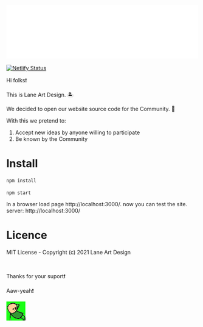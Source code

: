<p align="center">
<img src="logo.png"/>
</p>

[![Netlify Status](https://api.netlify.com/api/v1/badges/bdac8326-6b99-480f-b12f-65885ea5437f/deploy-status)](https://app.netlify.com/sites/lucid-goldwasser-8d9866/deploys)


Hi folks❗

This is Lane Art Design. 🏝️ 

We decided to open our website source code for the Community. 💪

With this we pretend to:
1. Accept new ideas by anyone willing to participate
2. Be known by the Community

# Install

```shell
npm install 

npm start
```
In a browser load page http://localhost:3000/. now you can test the site.
server: http://localhost:3000/


# Licence 

MIT License - Copyright (c) 2021 Lane Art Design


<br>

Thanks for your suport❗

Aaw-yeah❗

<img src="https://raw.githubusercontent.com/Lane-Art-Design/website/main/img/aaw-yeah.gif"/>
  <p/>
